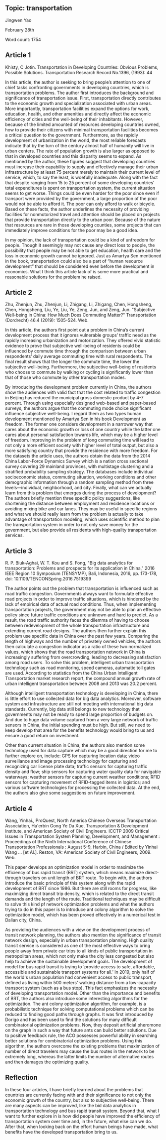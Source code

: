 ## Topic: transportation
Jingwen Yao 

February 28th

Word count: 1754

## Article 1
Khisty, C Jotin. Transportation in Developing Countries: Obvious Problems, Possible Solutions. Transportation Research Record No.1396, (1993): 44

In this article, the author is seeking to bring people’s attention to one of chief tasks confronting governments in developing countries, which is transportation problems. The author first introduces the background and significance of transportation issue. First, transportation directly contributes to the economic growth and specialization associated with urban areas. More importantly, transportation facilities expand the options for work, education, health, and other amenities and directly affect the economic efficiency of cities and the well-being of their inhabitants. However, because of the limited amounted of resources developing countries owned, how to provide their citizens with minimal transportation facilities becomes a critical question to the government. Furthermore, as the rapidly development of urbanization in the world, the most reliable forecasts indicate that by the turn of the century almost half of humanity will live in urban centers. The rate of population growth is also larger as opposed to that in developed countries and this disparity seems to expand. As mentioned by the author, these figures suggest that developing countries must increase their capability to supply and effectively manage their urban infrastructure by at least 75 percent merely to maintain their current level of service, which, to say the least, is woefully inadequate. Along with the fact that despite ranging from 15 to 25 percent of some developing countries’ total expenditures is spent on transportation system, the current situation seems to get worse. Things could be even harder for the poor since even if transport were provided by the government, a large proportion of the poor would not be able to afford it. The poor can only afford to walk or bicycle. Based on these facts, the author underlines the necessity of providing facilities for nonmotorized travel and attention should be placed on projects that provide transportation directly to the urban poor. Because of the nature that resources are rare in those developing counties, some projects that can immediately improve conditions for the poor may be a good idea.

In my opinion, the lack of transportation could be a kind of unfreedom for people. Though it seemingly may not cause any direct loss to people, the possibility that people may be not able to get education, health care and the loss in economic growth cannot be ignored. Just as Amartya Sen mentioned in the book, transportation could also be a part of “human resource development” that should be considered even before the development in economics. What I think this article lack of is some more practical and reasonable solutions for the problem he raised.    


## Article 2
Zhu, Zhenjun, Zhu, Zhenjun, Li, Zhigang, Li, Zhigang, Chen, Hongsheng, Chen, Hongsheng, Liu, Ye, Liu, Ye, Zeng, Jun, and Zeng, Jun. "Subjective Well-being in China: How Much Does Commuting Matter?" Transportation (Dordrecht) 46.4 (2019): 1505-524. Web.

In this article, the authors first point out a problem in China’s current development process that it ignores vulnerable groups’ traffic need as the rapidly increasing urbanization and motorization. They offered vivid statistic evidence to prove that subjective well-being of residents could be influenced by commute time through the comparison between urban respondents’ daily average commuting time with rural respondents. The final result shows that the longer the commute time, the lower the subjective well-being. Furthermore, the subjective well-being of residents who choose to commute by walking or cycling is significantly lower than that of those who commute by other transportation modes.

By introducing the development problem currently in China, the authors show the audiences with valid fact that the cost related to traffic congestion in Beijing has reduced the municipal gross domestic product by 4-7 percent. Through using especially designed web-based and paper-based surveys, the authors argue that the commuting mode choice significant influence subjective well-being. I regard them as two types human development mentioned by Amartya Sen in his book Development as freedom. The former one considers development in a narrower way that cares about the economic growth or loss of one country while the latter one cares about personal satisfaction towards life, which may be a higher level of freedom. Improving in the problem of long commuting time will lead to not only a more efficient society with higher level of total output, but also a more satisfying country that provide the residence with more freedom. For the datasets the article uses, the authors obtain the data from the 2014 China Labor-Force Dynamics Survey which is a nation cross sectional survey covering 29 mainland provinces, with multistage clustering and a stratified probability sampling strategy. The databases include individual socioeconomic status, commuting situation, working conditions and other demographic information through a random sampling method from three levels—individual, neighborhood, and city. Finally, what can we actually learn from this problem that emerges during the process of development? The authors briefly mention three specific policy suggestions, like shortening the distance between employment and residence locations or avoiding mixing bike and car lanes. They may be useful in specific regions and what we should really learn from the problem is actually to take advantage of transportation modeling, which uses scientific method to plan the transportation system in order to not only save money for the government, but also provide all residents with high-quality transportation services.


## Article 3
R. P. Biuk-Aghai, W. T. Kou and S. Fong, "Big data analytics for transportation: Problems and prospects for its application in China," 2016 IEEE Region 10 Symposium (TENSYMP), Bali, Indonesia, 2016, pp. 173-178, doi: 10.1109/TENCONSpring.2016.7519399

The author points out the problem that transportation is influenced such as road traffic congestion. Governments always want to formulate effective road projects in order to improve traffic situations, which is hindered by the lack of empirical data of actual road conditions. Thus, when implementing transportation projects, the government may not be able to plan an effective policy since future traffic conditions are unknown and hard to predict. As a result, the road traffic authority faces the dilemma of having to choose between redevelopment of the whole transportation infrastructure and extending current road designs. The authors then further explain this problem use specific data in China over the past few years. Comparing the length of highways and the number of privately owned vehicles, the authors then calculate a congestion indicator as a ratio of these two normalized values, which shows that the road transportation network in China is increasingly suffering from overcrowding, leading to decreasing satisfaction among road users. To solve this problem, intelligent urban transportation technology such as road monitoring, speed cameras, automatic toll gates are used. According to statistics from the China Urban Intelligent Transportation market research report, the compound annual growth rate of urban intelligent transportation between 2008 and 2013 was 20.2 percent. 

Although intelligent transportation technology is developing in China, there is little effort to use collected data for big data analytics. Moreover, software system and infrastructure are still not meeting with international big data standards. Currently, big data still belongs to new technology that governments may not be ready to spend large proportion of budgets on. And due to huge data volume captured from a very large network of traffic sensors in China, the initial spending must be high. But still, we need to keep develop that area for the benefits technology would bring to us and ensure a good return on investment. 

Other than current situation in China, the authors also mention some technology used for data capture which may be a good direction for me to further explore on, include: GPS for capturing location data; video surveillance and image processing technology for capturing and recognizing car license plate data; traffic sensors for capturing traffic density and flow; ship sensors for capturing water quality data for navigable waterways; weather sensors for capturing current weather conditions; RFID sensors for capturing movement of RFID-tagged items in logistics; and various software technologies for processing the collected data. At the end, the authors also give some suggestions on future improvement. 


## Article 4
Wang, Yinhai., ProQuest, North America Chinese Overseas Transportation Association, Ha'erbin Gong Ye Da Xue, Transportation & Development Institute, and American Society of Civil Engineers. ICCTP 2009 Critical Issues in Transportation System Planning, Development, and Management : Proceedings of the Ninth International Conference of Chinese Transportation Professionals : August 5-9, Harbin, China / Edited by Yinhai Wang ... [et Al.]. Reston, VA: American Society of Civil Engineers, 2009. Web.

This paper develops an optimization model in order to maximize the efficiency of bus rapid transit (BRT) system, which means maximize direct-through travelers on unit length of BRT route. To begin with, the authors introduce the basic principle of this system along with the rapid development of BRT since 1986. But there are still rooms for progress, like maximizing direct transit trip density, which is related to the direct transit demands and the length of the route. Traditional techniques may be difficult to solve this kind pf network optimization problems and what the authors trying to do in this paper is to introduce ant colony algorithm to solve the optimization model, which has been proved effectively in a numerical test in Dalian city, China.  
	
As providing the audiences with a view on the development process of transit network planning, the authors also mention the significance of transit network design, especially in urban transportation planning. High quality transit service is considered as one of the most effective ways to bring people away from private car trips to all kinds of public transportation in metropolitan areas, which not only make the city less congested but also help to achieve the sustainable development goals. The development of model for bus rapid transit is trying to ‘provide access to safe, affordable, accessible and sustainable transport systems for all.’ In 2019, only half of the world's urban population had convenient access to public transport, defined as living within 500 meters' walking distance from a low-capacity transport system (such as a bus stop). This fact emphasizes the necessity of developing transportation model. Other than the importance and benefits of BRT, the authors also introduce some interesting algorithms for the optimization. The ant colony optimization algorithm, for example, is a probabilistic technique for solving computational problems which can be reduced to finding good paths through graphs. It was first introduced by Dorigo and has been used to find the solutions for many difficult combinatorial optimization problems. Now, they deposit artificial pheromone on the graph in such a way that future ants can build better solutions. Due to positive feedback rule, the ACO possesses powerful ability in searching better solutions for combinatorial optimization problems. Using this algorithm, the authors overcome the existing problems that maximization of number of direct travelers may cause the bus routes in the network to be extremely long, whereas the latter limits the number of alternative routes and then damages the optimizing quality. 

## Reflection
In these four articles, I have briefly learned about the problems that countries are currently facing with and their significance to not only the economic growth of the country, but also to subjective well-being. There are many aspects can be improved, like the bid data analytics in transportation technology and bus rapid transit system. Beyond that, what I want to further explore in is how did people have improved the efficiency of transportation system over time and, in the future, what else can we do. After that, when looking back on the effort human beings have made, what benefits have the developed transportation bring to us.

